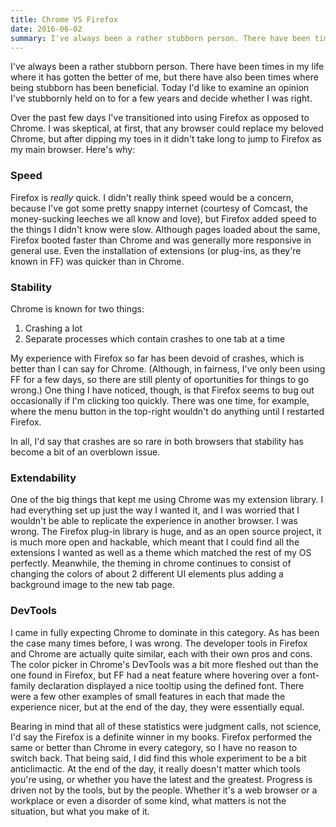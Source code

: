 ```yaml
---
title: Chrome VS Firefox
date: 2016-06-02
summary: I've always been a rather stubborn person. There have been times in my life where it has gotten the better of me, but there have also been times where being stubborn has been beneficial. Today I'd like to examine an opinion I've stubbornly held on to for a few years and decide whether I was right.
---
```

I've always been a rather stubborn person. There have been times in my life where it has gotten the better of me, but there have also been times where being stubborn has been beneficial. Today I'd like to examine an opinion I've stubbornly held on to for a few years and decide whether I was right.

Over the past few days I've transitioned into using Firefox as opposed to Chrome. I was skeptical, at first, that any browser could replace my beloved Chrome, but after dipping my toes in it didn't take long to jump to Firefox as my main browser. Here's why:

### Speed
Firefox is *really* quick. I didn't really think speed would be a concern, because I've got some pretty snappy internet (courtesy of Comcast, the money-sucking leeches we all know and love), but Firefox added speed to the things I didn't know were slow. Although pages loaded about the same, Firefox booted faster than Chrome and was generally more responsive in general use. Even the installation of extensions (or plug-ins, as they're known in FF) was quicker than in Chrome.

### Stability
Chrome is known for two things:
1) Crashing a lot
2) Separate processes which contain crashes to one tab at a time

My experience with Firefox so far has been devoid of crashes, which is better than I can say for Chrome. (Although, in fairness, I've only been using FF for a few days, so there are still plenty of oportunities for things to go wrong.) One thing I have noticed, though, is that Firefox seems to bug out occasionally if I'm clicking too quickly. There was one time, for example, where the menu button in the top-right wouldn't do anything until I restarted Firefox.

In all, I'd say that crashes are so rare in both browsers that stability has become a bit of an overblown issue.

### Extendability
One of the big things that kept me using Chrome was my extension library. I had everything set up just the way I wanted it, and I was worried that I wouldn't be able to replicate the experience in another browser. I was wrong. The Firefox plug-in library is huge, and as an open source project, it is much more open and hackable, which meant that I could find all the extensions I wanted as well as a theme which matched the rest of my OS perfectly. Meanwhile, the theming in chrome continues to consist of changing the colors of about 2 different UI elements plus adding a background image to the new tab page.

### DevTools
I came in fully expecting Chrome to dominate in this category. As has been the case many times before, I was wrong. The developer tools in Firefox and Chrome are actually quite similar, each with their own pros and cons. The color picker in Chrome's DevTools was a bit more fleshed out than the one found in Firefox, but FF had a neat feature where hovering over a font-family declaration displayed a nice tooltip using the defined font. There were a few other examples of small features in each that made the experience nicer, but at the end of the day, they were essentially equal.

Bearing in mind that all of these statistics were judgment calls, not science, I'd say the Firefox is a definite winner in my books. Firefox performed the same or better than Chrome in every category, so I have no reason to switch back. That being said, I did find this whole experiment to be a bit anticlimactic. At the end of the day, it really doesn't matter which tools you're using, or whether you have the latest and the greatest. Progress is driven not by the tools, but by the people. Whether it's a web browser or a workplace or even a disorder of some kind, what matters is not the situation, but what you make of it.